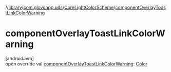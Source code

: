 //[library](../../../index.md)/[com.glovoapp.uds](../index.md)/[CoreLightColorScheme](index.md)/[componentOverlayToastLinkColorWarning](component-overlay-toast-link-color-warning.md)

# componentOverlayToastLinkColorWarning

[androidJvm]\
open override val [componentOverlayToastLinkColorWarning](component-overlay-toast-link-color-warning.md): [Color](https://developer.android.com/reference/kotlin/androidx/compose/ui/graphics/Color.html)
